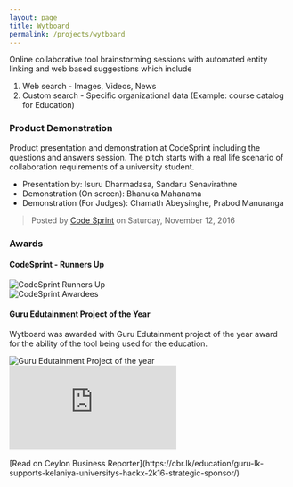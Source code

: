 ```yaml
---
layout: page
title: Wytboard
permalink: /projects/wytboard
---
```


Online collaborative tool brainstorming sessions with automated entity linking and web
based suggestions which include
1. Web search - Images, Videos, News
2. Custom search - Specific organizational data (Example: course catalog for Education)

### Product Demonstration

Product presentation and demonstration at CodeSprint including the questions and answers session. The pitch starts with a real life scenario of
collaboration requirements of a university student.

* Presentation by: Isuru Dharmadasa, Sandaru Senavirathne
* Demonstration (On screen): Bhanuka Mahanama
* Demonstration (For Judges): Chamath Abeysinghe, Prabod Manuranga

<div class="fb-video" data-href="https://www.facebook.com/CodeSprint/videos/1757666967831271/" data-width="500" data-show-text="false">
  <blockquote cite="https://developers.facebook.com/CodeSprint/videos/1757666967831271/" class="fb-xfbml-parse-ignore">
    <a href="https://developers.facebook.com/CodeSprint/videos/1757666967831271/"></a>
    <p></p>
    Posted by <a href="https://www.facebook.com/CodeSprint/">Code Sprint</a> on Saturday, November 12, 2016
  </blockquote>
</div>


### Awards

#### CodeSprint - Runners Up

<img src="{{ site.baseurl }}/images/wytboard/codesprint.jpg" alt="CodeSprint Runners Up" title="CodeSprint Runners Up">

<br>

<img src="{{ site.baseurl }}/images/wytboard/codesprint-winners.jpg" alt="CodeSprint Awardees" title="CodeSprint Awardees">

#### Guru Edutainment Project of the Year

Wytboard was awarded with Guru Edutainment project of the year award for the ability of the tool being used for the education.


<img src="{{ site.baseurl }}/images/wytboard/edutainment-project-2016.jpg" alt="Guru Edutainment Project of the year" title="Guru Edutainment Project of the year">

<div class='embed-container'>
  <iframe src='https://cbr.lk/education/guru-lk-supports-kelaniya-universitys-hackx-2k16-strategic-sponsor/' style='border:0'></iframe>
</div>

<br>
[Read on Ceylon Business Reporter](https://cbr.lk/education/guru-lk-supports-kelaniya-universitys-hackx-2k16-strategic-sponsor/)

